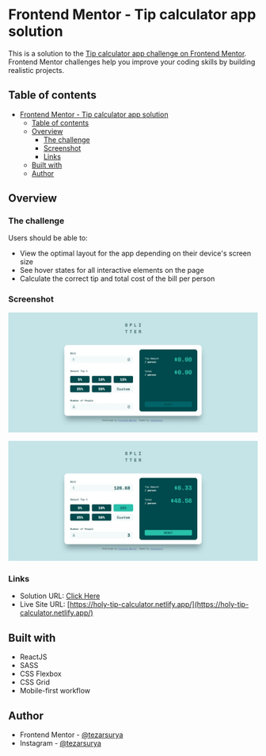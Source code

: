 # Frontend Mentor - Tip calculator app solution

This is a solution to the [Tip calculator app challenge on Frontend Mentor](https://www.frontendmentor.io/challenges/tip-calculator-app-ugJNGbJUX). Frontend Mentor challenges help you improve your coding skills by building realistic projects.

## Table of contents

- [Frontend Mentor - Tip calculator app solution](#frontend-mentor---tip-calculator-app-solution)
  - [Table of contents](#table-of-contents)
  - [Overview](#overview)
    - [The challenge](#the-challenge)
    - [Screenshot](#screenshot)
    - [Links](#links)
  - [Built with](#built-with)
  - [Author](#author)

## Overview

### The challenge

Users should be able to:

- View the optimal layout for the app depending on their device's screen size
- See hover states for all interactive elements on the page
- Calculate the correct tip and total cost of the bill per person

### Screenshot

![empty](./images/calc-empty.jpeg)

![filled](images/calc-fill.jpeg)

### Links

- Solution URL: [Click Here](https://www.frontendmentor.io/solutions/mobile-first-using-react-and-sass-IqwJTsgGp)
- Live Site URL: [https://holy-tip-calculator.netlify.app/](https://holy-tip-calculator.netlify.app/)

## Built with

- ReactJS
- SASS
- CSS Flexbox
- CSS Grid
- Mobile-first workflow

## Author

- Frontend Mentor - [@tezarsurya](https://www.frontendmentor.io/profile/tezarsurya)
- Instagram - [@tezarsurya](https://www.instagram.com/tezarsurya/)
